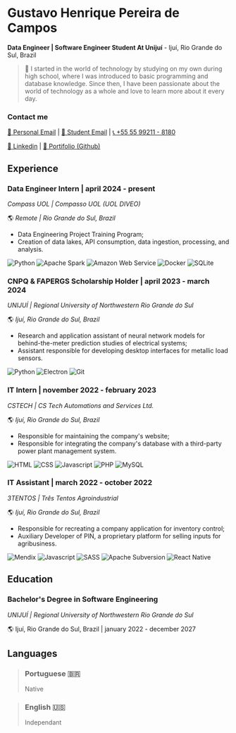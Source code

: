 # Gustavo Henrique Pereira de Campos

**Data Engineer | Software Engineer Student At Unijuí** - Ijuí, Rio Grande do Sul, Brazil

> 👋 I started in the world of technology by studying on my own during high school, where I was introduced to basic programming and database knowledge. Since then, I have been passionate about the world of technology as a whole and love to learn more about it every day.

### **Contact me**
[📧 Personal Email](mailto:gustavop.campos2004@gmail.com) | 
[📧 Student Email](mailto:gustavo.campos@sou.unijui.edu.br) |
[📞 +55 55 99211 - 8180](tel:5555992118180)

[🔗 Linkedin](https://www.linkedin.com/in/gustavo-campos-a2573722a/) |
[👾 Portifolio (Github)](https://github.com/GustavCampos) 

## Experience

### **Data Engineer Intern** | april 2024 - present
*Compass UOL | Compasso UOL (UOL DIVEO)*

🌎 *Remote | Rio Grande do Sul, Brazil*
- Data Engineering Project Training Program;
- Creation of data lakes, API consumption, data ingestion, processing, and analysis.

![Python](https://img.shields.io/badge/Python-4584b6?style=for-the-badge&logo=python&logoColor=white) 
![Apache Spark](https://img.shields.io/badge/Apache_Spark-575757?style=for-the-badge&logo=apachespark&logoColor=#E35A16)
![Amazon Web Service](https://img.shields.io/badge/Amazon_AWS-FF9900?style=for-the-badge&logo=amazonaws&logoColor=white)
![Docker](https://img.shields.io/badge/Docker-2CA5E0?style=for-the-badge&logo=docker&logoColor=white)
![SQLite](https://img.shields.io/badge/Sqlite-003B57?style=for-the-badge&logo=sqlite&logoColor=white)

### **CNPQ & FAPERGS Scholarship Holder** | april 2023 - march 2024
*UNIJUÍ | Regional University of Northwestern Rio Grande do Sul*

🌎 *Ijuí, Rio Grande do Sul, Brazil*
- Research and application assistant of neural network models for behind-the-meter prediction studies of electrical systems;
- Assistant responsible for developing desktop interfaces for metallic load sensors.

![Python](https://img.shields.io/badge/Python-4584b6?style=for-the-badge&logo=python&logoColor=white) 
![Electron](https://img.shields.io/badge/Electron-2B2E3A?style=for-the-badge&logo=electron&logoColor=9FEAF9)
![Git](https://img.shields.io/badge/GIT-E44C30?style=for-the-badge&logo=git&logoColor=white)

### **IT Intern** | november 2022 - february 2023
*CSTECH | CS Tech Automations and Services Ltd.*

🌎 *Ijuí, Rio Grande do Sul, Brazil*
- Responsible for maintaining the company's website;
- Responsible for integrating the company's database with a third-party power plant management system.

![HTML](https://img.shields.io/badge/HTML5-E34F26?style=for-the-badge&logo=html5&logoColor=white) 
![CSS](https://img.shields.io/badge/CSS3-1572B6?style=for-the-badge&logo=css3&logoColor=white) 
![Javascript](https://img.shields.io/badge/JavaScript-323330?style=for-the-badge&logo=javascript&logoColor=F7DF1E) 
![PHP](https://img.shields.io/badge/PHP-777BB4?style=for-the-badge&logo=php&logoColor=white)
![MySQL](https://img.shields.io/badge/MySQL-005C84?style=for-the-badge&logo=mysql&logoColor=white)

### **IT Assistant** | march 2022 - october 2022
*3TENTOS | Três Tentos Agroindustrial*

🌎 *Ijuí, Rio Grande do Sul, Brazil*
- Responsible for recreating a company application for inventory control;
- Auxiliary Developer of PIN, a proprietary platform for selling inputs for agribusiness.

![Mendix](https://img.shields.io/badge/-MENDIX-146ff4?style=for-the-badge) 
![Javascript](https://img.shields.io/badge/JavaScript-323330?style=for-the-badge&logo=javascript&logoColor=F7DF1E) 
![SASS](https://img.shields.io/badge/Sass-CC6699?style=for-the-badge&logo=sass&logoColor=white) 
![Apache Subversion](https://img.shields.io/badge/-Subversion-7c97c3?style=for-the-badge&logo=subversion&logoColor=white)
![React Native](https://img.shields.io/badge/React_Native-20232A?style=for-the-badge&logo=react&logoColor=61DAFB)

## Education

### **Bachelor's Degree in Software Engineering**

*UNIJUÍ | Regional University of Northwestern Rio Grande do Sul*

🌎 Ijuí, Rio Grande do Sul, Brazil | january 2022 - december 2027


## Languages
>### **Portuguese 🇧🇷**
>Native

>### **English 🇺🇸**
>Independant 